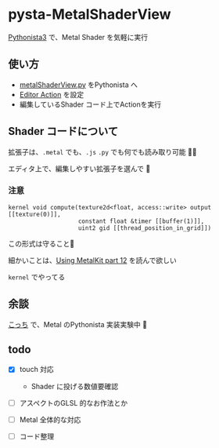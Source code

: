 # pysta-MetalShaderView


[Pythonista3](http://omz-software.com/pythonista/) で、Metal Shader を気軽に実行


## 使い方

- [metalShaderView.py](https://github.com/pome-ta/pysta-MetalShaderView/blob/main/metalShaderView.py) をPythonista へ
- [Editor Action](http://omz-software.com/pythonista/docs/ios/editor.html#module-editor) を設定
- 編集しているShader コード上でActionを実行


## Shader コードについて

拡張子は、`.metal` でも、`.js` `.py` でも何でも読み取り可能 🙆‍♀️


エディタ上で、編集しやすい拡張子を選んで 📝


### 注意

```
kernel void compute(texture2d<float, access::write> output [[texture(0)]],
                    constant float &timer [[buffer(1)]],
                    uint2 gid [[thread_position_in_grid]])
```

この形式は守ること😤

細かいことは、[Using MetalKit part 12](https://metalkit.org/2016/05/18/using-metalkit-part-12/) を読んで欲しい



`kernel` でやってる


## 余談

[こっち](https://github.com/pome-ta/pystaMetalStudy) で、Metal のPythonista 実装実験中 🔬



## todo

- [x] touch 対応
  -  Shader に投げる数値要確認
- [ ] アスペクトのGLSL 的なお作法とか
- [ ] Metal 全体的な対応
- [ ] コード整理


